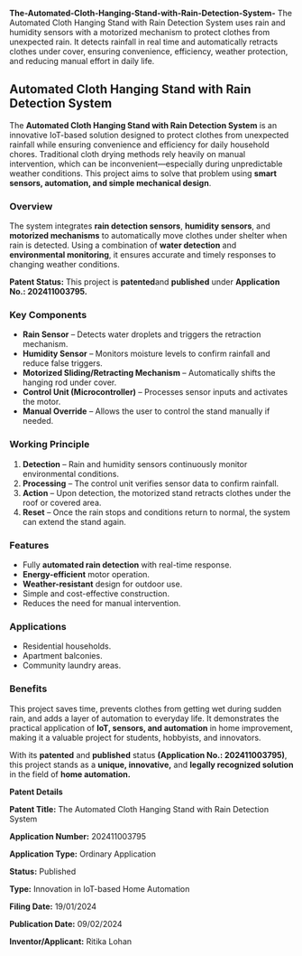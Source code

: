 **The-Automated-Cloth-Hanging-Stand-with-Rain-Detection-System-**
The Automated Cloth Hanging Stand with Rain Detection System uses rain and humidity sensors with a motorized mechanism to protect clothes from unexpected rain. It detects rainfall in real time and automatically retracts clothes under cover, ensuring convenience, efficiency, weather protection, and reducing manual effort in daily life.
## Automated Cloth Hanging Stand with Rain Detection System

The **Automated Cloth Hanging Stand with Rain Detection System** is an innovative IoT-based solution designed to protect clothes from unexpected rainfall while ensuring convenience and efficiency for daily household chores. Traditional cloth drying methods rely heavily on manual intervention, which can be inconvenient—especially during unpredictable weather conditions. This project aims to solve that problem using **smart sensors, automation, and simple mechanical design**.

### **Overview**

The system integrates **rain detection sensors**, **humidity sensors**, and **motorized mechanisms** to automatically move clothes under shelter when rain is detected. Using a combination of **water detection** and **environmental monitoring**, it ensures accurate and timely responses to changing weather conditions.

**Patent Status:** This project is **patented**and **published** under **Application No.: 202411003795.**

### **Key Components**

- **Rain Sensor** – Detects water droplets and triggers the retraction mechanism.  
- **Humidity Sensor** – Monitors moisture levels to confirm rainfall and reduce false triggers.  
- **Motorized Sliding/Retracting Mechanism** – Automatically shifts the hanging rod under cover.  
- **Control Unit (Microcontroller)** – Processes sensor inputs and activates the motor.  
- **Manual Override** – Allows the user to control the stand manually if needed.  

### **Working Principle**

1. **Detection** – Rain and humidity sensors continuously monitor environmental conditions.  
2. **Processing** – The control unit verifies sensor data to confirm rainfall.  
3. **Action** – Upon detection, the motorized stand retracts clothes under the roof or covered area.  
4. **Reset** – Once the rain stops and conditions return to normal, the system can extend the stand again.  

### **Features**

- Fully **automated rain detection** with real-time response.  
- **Energy-efficient** motor operation.  
- **Weather-resistant** design for outdoor use.  
- Simple and cost-effective construction.  
- Reduces the need for manual intervention.  

### **Applications**

- Residential households.  
- Apartment balconies.  
- Community laundry areas.  

### **Benefits**

This project saves time, prevents clothes from getting wet during sudden rain, and adds a layer of automation to everyday life. It demonstrates the practical application of **IoT, sensors, and automation** in home improvement, making it a valuable project for students, hobbyists, and innovators.

With its **patented** and **published** status **(Application No.: 202411003795)**, this project stands as a **unique, innovative,** and **legally recognized solution** in the field of **home automation.**


**Patent Details**

**Patent Title:** The Automated Cloth Hanging Stand with Rain Detection System

**Application Number:** 202411003795

**Application Type:** Ordinary Application

**Status:** Published

**Type:** Innovation in IoT-based Home Automation

**Filing Date:** 19/01/2024

**Publication Date:** 09/02/2024

**Inventor/Applicant:** Ritika Lohan
